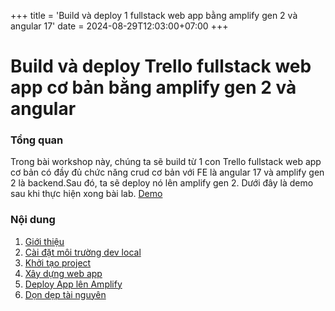+++
title = 'Build và deploy 1 fullstack web app bằng amplify gen 2 và angular 17'
date = 2024-08-29T12:03:00+07:00
+++

# Build và deploy Trello fullstack web app cơ bản bằng amplify gen 2 và angular 
### Tổng quan

Trong bài workshop này, chúng ta sẽ build từ 1 con Trello fullstack web app cơ bản có đầy đủ chức năng crud cơ bản với FE là angular 17 và amplify gen 2 là backend.Sau đó, ta sẽ deploy nó lên amplify gen 2. Dưới đây là demo sau khi thực hiện xong bài lab.
[Demo](https://master.dxh91hxcdefko.amplifyapp.com/)

### Nội dung
1. [Giới thiệu](1-introduction)
2. [Cài đặt môi trường dev local](2-set-up-develop-environment)
3. [Khởi tạo project](3-set-up-project)
4. [Xây dựng web app](4-build-app)
5. [Deploy App lên Amplify](5-deploy-amplify)
6. [Dọn dẹp tài nguyên](6-clean-resource)
